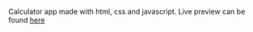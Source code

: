 Calculator app made with html, css and javascript.
Live preview can be found [here](https://qwmhq.github.io/calculator)
